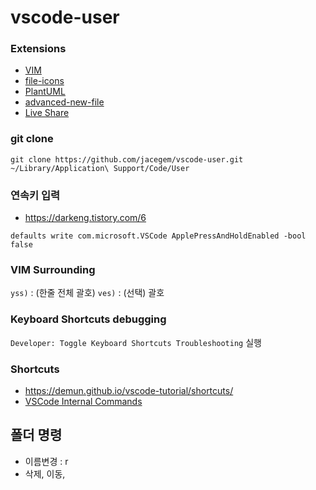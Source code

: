 # vscode-user

### Extensions

- [VIM](https://marketplace.visualstudio.com/items?itemName=vscodevim.vim)
- [file-icons](https://marketplace.visualstudio.com/items?itemName=file-icons.file-icons)
- [PlantUML](https://marketplace.visualstudio.com/items?itemName=jebbs.plantuml)
- [advanced-new-file](https://marketplace.visualstudio.com/items?itemName=patbenatar.advanced-new-file)
- [Live Share](https://marketplace.visualstudio.com/items?itemName=MS-vsliveshare.vsliveshare)

### git clone

```
git clone https://github.com/jacegem/vscode-user.git ~/Library/Application\ Support/Code/User
```

### 연속키 입력

- https://darkeng.tistory.com/6

```
defaults write com.microsoft.VSCode ApplePressAndHoldEnabled -bool false
```

### VIM Surrounding

`yss)` : (한줄 전체 괄호)
`ves)` : (선택) 괄호

### Keyboard Shortcuts debugging

`Developer: Toggle Keyboard Shortcuts Troubleshooting` 실행

### Shortcuts

- https://demun.github.io/vscode-tutorial/shortcuts/
- [VSCode Internal Commands](https://gist.github.com/skfarhat/4e88ef386c93b9dceb98121d9457edbf)


## 폴더 명령

- 이름변경 : r
- 삭제, 이동, 
